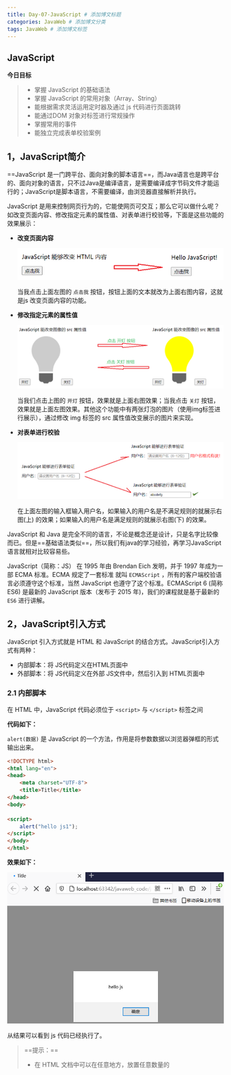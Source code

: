 ```yaml
---
title: Day-07-JavaScript # 添加博文标题
categories: JavaWeb # 添加博文分类
tags: JavaWeb # 添加博文标签
---
```


## JavaScript

**今日目标**

> * 掌握 JavaScript 的基础语法
> * 掌握 JavaScript 的常用对象（Array、String）
> * 能根据需求灵活运用定时器及通过 js 代码进行页面跳转
> * 能通过DOM 对象对标签进行常规操作
> * 掌握常用的事件
> * 能独立完成表单校验案例

## 1，JavaScript简介

==JavaScript 是一门跨平台、面向对象的脚本语言==，而Java语言也是跨平台的、面向对象的语言，只不过Java是编译语言，是需要编译成字节码文件才能运行的；JavaScript是脚本语言，不需要编译，由浏览器直接解析并执行。

JavaScript 是用来控制网页行为的，它能使网页可交互；那么它可以做什么呢？如改变页面内容、修改指定元素的属性值、对表单进行校验等，下面是这些功能的效果展示：

* **改变页面内容**

  <img src="day07-JavaScript/image-20210814173417834.png" alt="image-20210814173417834" style="zoom:80%;" />

  当我点击上面左图的 `点击我` 按钮，按钮上面的文本就改为上面右图内容，这就是js 改变页面内容的功能。

* **修改指定元素的属性值**

  <img src="day07-JavaScript/image-20210814173719505.png" alt="image-20210814173719505" style="zoom:70%;" />

  当我们点击上图的 `开灯` 按钮，效果就是上面右图效果；当我点击 `关灯` 按钮，效果就是上面左图效果。其他这个功能中有两张灯泡的图片（使用img标签进行展示），通过修改 img 标签的 src 属性值改变展示的图片来实现。

* **对表单进行校验**

  <img src="day07-JavaScript/image-20210814174242688.png" alt="image-20210814174242688" style="zoom:70%;" />

  在上面左图的输入框输入用户名，如果输入的用户名是不满足规则的就展示右图(上) 的效果；如果输入的用户名是满足规则的就展示右图(下) 的效果。

JavaScript 和 Java 是完全不同的语言，不论是概念还是设计，只是名字比较像而已。但是==基础语法类似==，所以我们有java的学习经验，再学习JavaScript 语言就相对比较容易些。

JavaScript（简称：JS） 在 1995 年由 Brendan Eich 发明，并于 1997 年成为一部 ECMA 标准。ECMA 规定了一套标准 就叫 `ECMAScript` ，所有的客户端校验语言必须遵守这个标准，当然 JavaScript 也遵守了这个标准。ECMAScript 6 (简称ES6) 是最新的 JavaScript 版本（发布于 2015 年)，我们的课程就是基于最新的 `ES6` 进行讲解。

## 2，JavaScript引入方式

JavaScript 引入方式就是 HTML 和 JavaScript 的结合方式。JavaScript引入方式有两种：

* 内部脚本：将 JS代码定义在HTML页面中
* 外部脚本：将 JS代码定义在外部 JS文件中，然后引入到 HTML页面中

### 2.1  内部脚本

在 HTML 中，JavaScript 代码必须位于 `<script>` 与 `</script>` 标签之间

**代码如下：**

`alert(数据)` 是 JavaScript 的一个方法，作用是将参数数据以浏览器弹框的形式输出出来。

```html
<!DOCTYPE html>
<html lang="en">
<head>
    <meta charset="UTF-8">
    <title>Title</title>
</head>
<body>

<script>
    alert("hello js1");
</script>
</body>
</html>
```

**效果如下：**

<img src="day07-JavaScript/image-20210814181419691.png" alt="image-20210814181419691" style="zoom:70%;" />

从结果可以看到 js 代码已经执行了。

> ==提示：==
>
> * 在 HTML 文档中可以在任意地方，放置任意数量的<script>标签。如下图
>
>   ```html
>   <!DOCTYPE html>
>   <html lang="en">
>   <head>
>       <meta charset="UTF-8">
>       <title>Title</title>
>       <script>
>           alert("hello js1");
>       </script>
>   </head>
>   <body>
>       
>   <script>
>       alert("hello js1");
>   </script>
>       
>   </body>
>   </html>
>   <script>
>       alert("hello js1");
>   </script>
>   ```
>
> * 一般把脚本置于 <body> 元素的底部，可改善显示速度
>
>   因为浏览器在加载页面的时候会从上往下进行加载并解析。 我们应该让用户看到页面内容，然后再展示动态的效果。

### 2.2  外部脚本

**第一步：定义外部 js 文件。如定义名为 demo.js的文件**

项目结构如下：

<img src="day07-JavaScript/image-20210814182345236.png" alt="image-20210814182345236" style="zoom:80%;" />

demo.js 文件内容如下：

```js
alert("hello js");
```

**第二步：在页面中引入外部的js文件**

在页面使用 `script` 标签中使用 `src` 属性指定 js 文件的 URL 路径。

```html
<!DOCTYPE html>
<html lang="en">
<head>
    <meta charset="UTF-8">
    <title>Title</title>
</head>
<body>

<script src="../js/demo.js"></script>
</body>
</html>
```

> ==注意：==
>
> * 外部脚本不能包含 `<script>` 标签
>
>   在js文件中直接写 js 代码即可，不要在 js文件 中写 `script` 标签
>
> * `<script>` 标签不能自闭合
>
>   在页面中引入外部js文件时，不能写成 `<script src="../js/demo.js" />`。

## 3，JavaScript基础语法

### 3.1  书写语法

* 区分大小写：与 Java 一样，变量名、函数名以及其他一切东西都是区分大小写的

* 每行结尾的分号可有可无

  如果一行上写多个语句时，必须加分号用来区分多个语句。

* 注释

  * 单行注释：// 注释内容
  * 多行注释：/* 注释内容 */

  > 注意：JavaScript 没有文档注释

* 大括号表示代码块

  下面语句大家肯定能看懂，和 java 一样 大括号表示代码块。

  ```js
  if (count == 3) { 
     alert(count); 
  } 
  ```

### 3.2  输出语句

js 可以通过以下方式进行内容的输出，只不过不同的语句输出到的位置不同

* **使用 window.alert() 写入警告框**

  ```html
  <!DOCTYPE html>
  <html lang="en">
  <head>
      <meta charset="UTF-8">
      <title>Title</title>
  </head>
  <body>
      
  <script>
      window.alert("hello js");//写入警告框
  </script>
  </body>
  </html>
  ```

  上面代码通过浏览器打开，我们可以看到如下图弹框效果

  <img src="day07-JavaScript/image-20210814181419691.png" alt="image-20210814181419691" style="zoom:70%;" />

* **使用 document.write() 写入 HTML 输出**

  ```html
  <!DOCTYPE html>
  <html lang="en">
  <head>
      <meta charset="UTF-8">
      <title>Title</title>
  </head>
  <body>
      
  <script>
      document.write("hello js 2~");//写入html页面
  </script>
  </body>
  </html>
  ```

  上面代码通过浏览器打开，我们可以在页面上看到 `document.write(内容)` 输出的内容

  <img src="day07-JavaScript/image-20210814190302845.png" alt="image-20210814190302845" style="zoom:80%;" />

* **使用 console.log() 写入浏览器控制台**

  ```html
  <!DOCTYPE html>
  <html lang="en">
  <head>
      <meta charset="UTF-8">
      <title>Title</title>
  </head>
  <body>
  
  <script>
      console.log("hello js 3");//写入浏览器的控制台
  </script>
  </body>
  </html>
  ```

  上面代码通过浏览器打开，我们可以在不能页面上看到  `console.log(内容)` 输出的内容，它是输出在控制台了，而怎么在控制台查看输出的内容呢？在浏览器界面按 `F12` 就可以看到下图的控制台

  ![image-20210814190906202](day07-JavaScript/image-20210814190906202.png)

### 3.3  变量

JavaScript 中用 var 关键字（variable 的缩写）来声明变量。格式 `var 变量名 = 数据值;`。而在JavaScript 是一门弱类型语言，变量==可以存放不同类型的值==；如下在定义变量时赋值为数字数据，还可以将变量的值改为字符串类型的数

```js
var test = 20;
test = "张三";
```

js 中的变量名命名也有如下规则，和java语言基本都相同

* 组成字符可以是任何字母、数字、下划线（_）或美元符号（$）
* 数字不能开头
* 建议使用驼峰命名

JavaScript 中 `var` 关键字有点特殊，有以下地方和其他语言不一样

* 作用域：全局变量

  ```js
  {
      var age = 20;
  }
  alert(age);  // 在代码块中定义的age 变量，在代码块外边还可以使用
  ```

* 变量可以重复定义

  ```js
  {
      var age = 20;
      var age = 30;//JavaScript 会用 30 将之前 age 变量的 20 替换掉
  }
  alert(age); //打印的结果是 30
  ```

针对如上的问题，==ECMAScript 6 新增了 `let `关键字来定义变量。==它的用法类似于 `var`，但是所声明的变量，只在 `let` 关键字所在的代码块内有效，且不允许重复声明。

例如：

```js
{
    let age = 20;
}
alert(age); 
```

运行上面代码，浏览器并没有弹框输出结果，说明这段代码是有问题的。通过 `F12` 打开开发者模式可以看到如下错误信息

<img src="day07-JavaScript/image-20210815170848426.png" alt="image-20210815170848426" style="zoom:80%;" />

而如果在代码块中定义两个同名的变量，IDEA 开发工具就直接报错了

> <img src="day07-JavaScript/image-20210815170952829.png" alt="image-20210815170952829" style="zoom:80%;" />

==ECMAScript 6 新增了 const关键字，用来声明一个只读的常量。一旦声明，常量的值就不能改变。== 通过下面的代码看一下常用的特点就可以了

> <img src="day07-JavaScript/image-20210815171128095.png" alt="image-20210815171128095" style="zoom:80%;" />

我们可以看到给 PI 这个常量重新赋值时报错了。

### 3.4  数据类型

JavaScript 中提供了两类数据类型：原始类型 和 引用类型。

> 使用 typeof 运算符可以获取数据类型
>
> `alert(typeof age);` 以弹框的形式将 age 变量的数据类型输出

原始数据类型：

* **number**：数字（整数、小数、NaN(Not a Number)）

  ```js
  var age = 20;
  var price = 99.8;
  
  alert(typeof age); // 结果是 ： number
  alert(typeof price);// 结果是 ： number
  ```

  > ==注意：== NaN是一个特殊的number类型的值，后面用到再说

* **string**：字符、字符串，单双引皆可

  ```js
  var ch = 'a';
  var name = '张三'; 
  var addr = "北京";
  
  alert(typeof ch); //结果是  string
  alert(typeof name); //结果是  string
  alert(typeof addr); //结果是  string
  ```

  > ==注意：==在 js 中 双引号和单引号都表示字符串类型的数据

* **boolean**：布尔。true，false

  ```js
  var flag = true;
  var flag2 = false;
  
  alert(typeof flag); //结果是 boolean
  alert(typeof flag2); //结果是 boolean
  ```

* **null**：对象为空

  ```js
  var obj = null;
  
  alert(typeof obj);//结果是 object
  ```

  为什么打印上面的 obj 变量的数据类型，结果是object；这个官方给出了解释，下面是从官方文档截的图

  <img src="day07-JavaScript/image-20210815173003408.png" alt="image-20210815173003408" style="zoom:80%;" />

* **undefined**：当声明的变量未初始化时，该变量的默认值是 undefined

  ```js
  var a ;
  alert(typeof a); //结果是 undefined
  ```

### 3.5  运算符

JavaScript 提供了如下的运算符。大部分和 Java语言 都是一样的，不同的是 JS 关系运算符中的 `==` 和 `===`，一会我们只演示这两个的区别，其他运算符将不做演示

* 一元运算符：++，--

* 算术运算符：+，-，*，/，%

* 赋值运算符：=，+=，-=…

* 关系运算符：>，<，>=，<=，!=，\==，===…

* 逻辑运算符：&&，||，!

* 三元运算符：条件表达式 ? true_value : false_value 

#### 3.5.1  \==和===区别

**概述:**

* ==：

  1. 判断类型是否一样，如果不一样，则进行类型转换

  2. 再去比较其值

* ===：js 中的全等于

  1. 判断类型是否一样，如果不一样，直接返回false
  2. 再去比较其值

**代码：**

```js
var age1 = 20;
var age2 = "20";

alert(age1 == age2);// true
alert(age1 === age2);// false
```

#### 3.5.2  类型转换

上述讲解 `==` 运算符时，发现会进行类型转换，所以接下来我们来详细的讲解一下 JavaScript 中的类型转换。

* 其他类型转为number

  * string 转换为 number 类型：按照字符串的字面值，转为数字。如果字面值不是数字，则转为NaN

    将 string 转换为 number 有两种方式：

    * 使用 `+` 正号运算符：

      ```js
      var str = +"20";
      alert(str + 1) //21
      ```

    * 使用 `parseInt()` 函数(方法)：

      ```js
      var str = "20";
      alert(parseInt(str) + 1);
      ```

    > ==建议使用 `parseInt()` 函数进行转换。==

  * boolean 转换为 number 类型：true 转为1，false转为0

    ```js
    var flag = +false;
    alert(flag); // 0
    ```

* 其他类型转为boolean

  * number 类型转换为 boolean 类型：0和NaN转为false，其他的数字转为true
  * string 类型转换为 boolean 类型：空字符串转为false，其他的字符串转为true
  * null类型转换为 boolean 类型是 false
  * undefined 转换为 boolean 类型是 false

  **代码如下：**

  ```js
  // var flag = 3;
  // var flag = "";
  var flag = undefined;
  
  if(flag){
      alert("转为true");
  }else {
      alert("转为false");
  }
  ```

**使用场景：**

在 Java 中使用字符串前，一般都会先判断字符串不是null，并且不是空字符才会做其他的一些操作，JavaScript也有类型的操作，代码如下：

```js
var str = "abc";

//健壮性判断
if(str != null && str.length > 0){
    alert("转为true");
}else {
    alert("转为false");
}
```

但是由于 JavaScript 会自动进行类型转换，所以上述的判断可以进行简化，代码如下：

```js
var str = "abc";

//健壮性判断
if(str){
    alert("转为true");
}else {
    alert("转为false");
}
```



### 3.6  流程控制语句

JavaScript 中提供了和 Java 一样的流程控制语句，如下

* if 
* switch
* for
* while
* dowhile

#### 3.6.1  if 语句

```js
var count = 3;
if (count == 3) {
    alert(count);
}
```

#### 3.6.2  switch 语句

```js
var num = 3;
switch (num) {
    case 1:
        alert("星期一");
        break;
    case 2:
        alert("星期二");
        break;
    case 3:
        alert("星期三");
        break;
    case 4:
        alert("星期四");
        break;
    case 5:
        alert("星期五");
        break;
    case 6:
        alert("星期六");
        break;
    case 7:
        alert("星期日");
        break;
    default:
        alert("输入的星期有误");
        break;
}
```

#### 3.6.3  for 循环语句

```js
var sum = 0;
for (let i = 1; i <= 100; i++) { //建议for循环小括号中定义的变量使用let
    sum += i;
}
alert(sum);
```

#### 3.6.4  while 循环语句

```js
var sum = 0;
var i = 1;
while (i <= 100) {
    sum += i;
    i++;
}
alert(sum);
```

#### 3.6.5  dowhile 循环语句

```js
var sum = 0;
var i = 1;
do {
    sum += i;
    i++;
}
while (i <= 100);
alert(sum);
```

### 3.7  函数

函数（就是Java中的方法）是被设计为执行特定任务的代码块；JavaScript 函数通过 function 关键词进行定义。

#### 3.7.1  定义格式

函数定义格式有两种：

* 方式1

  ```js
  function 函数名(参数1,参数2..){
      要执行的代码
  }
  ```

* 方式2

  ```js
  var 函数名 = function (参数列表){
      要执行的代码
  }
  ```

> ==注意：==
>
> * 形式参数不需要类型。因为JavaScript是弱类型语言
>
>   ```js
>   function add(a, b){
>       return a + b;
>   }
>   ```
>
>   上述函数的参数 a 和 b 不需要定义数据类型，因为在每个参数前加上 var 也没有任何意义。
>
> * 返回值也不需要定义类型，可以在函数内部直接使用return返回即可

#### 3.7.2  函数调用

函数调用函数：

```js
函数名称(实际参数列表);
```

eg：

```js
let result = add(10,20);
```

> ==注意：==
>
> * JS中，函数调用可以传递任意个数参数
>
> * 例如  `let result = add(1,2,3);` 
>
>   它是将数据 1 传递给了变量a，将数据 2 传递给了变量 b，而数据 3 没有变量接收。

## 4，JavaScript常用对象

JavaScript 提供了很多对象供使用者来使用。这些对象总共分类三类

* 基本对象

  <img src="day07-JavaScript/image-20210815183147297.png" alt="image-20210815183147297" style="zoom:80%;" />

* BOM 对象

  <img src="day07-JavaScript/image-20210815183207660.png" alt="image-20210815183207660" style="zoom:80%;" />

* DOM对象

  DOM 中的对象就比较多了，下图只是截取部分

  <img src="day07-JavaScript/image-20210815183225718.png" alt="image-20210815183225718" style="zoom:80%;" />

这小节我们先学习基本对象，而我们先学习 `Array` 数组对象和 `String` 字符串对象。

### 4.1  Array对象

JavaScript Array对象用于定义数组

#### 4.1.1  定义格式

数组的定义格式有两种：

* 方式1

  ```js
  var 变量名 = new Array(元素列表); 
  ```

  例如：

  ```js
  var arr = new Array(1,2,3); //1,2,3 是存储在数组中的数据（元素）
  ```

* 方式2

  ```js
  var 变量名 = [元素列表];
  ```

  例如：

  ```js
  var arr = [1,2,3]; //1,2,3 是存储在数组中的数据（元素）
  ```

  ==注意：Java中的数组静态初始化使用的是{}定义，而 JavaScript 中使用的是 [] 定义==

#### 4.1.2  元素访问

访问数组中的元素和 Java 语言的一样，格式如下：

```js
arr[索引] = 值;
```

**代码演示：**

```js
 // 方式一
var arr = new Array(1,2,3);
// alert(arr);

// 方式二
var arr2 = [1,2,3];
//alert(arr2);

// 访问
arr2[0] = 10;
alert(arr2)
```

#### 4.1.3  特点

JavaScript 中的数组相当于 Java 中集合。数组的长度是可以变化的，而 JavaScript 是弱类型，所以可以存储任意的类型的数据。

例如如下代码：

```js
// 变长
var arr3 = [1,2,3];
arr3[10] = 10;
alert(arr3[10]); // 10
alert(arr3[9]);  //undefined
```

上面代码在定义数组中给了三个元素，又给索引是 10 的位置添加了数据 10，那么 `索引3` 到 `索引9` 位置的元素是什么呢？我们之前就介绍了，在 JavaScript 中没有赋值的话，默认就是 `undefined`。

如果给 `arr3` 数组添加字符串的数据，也是可以添加成功的

```js
arr3[5] = "hello";
alert(arr3[5]); // hello
```

#### 4.1.4  属性

Array 对象提供了很多属性，如下图是官方文档截取的

<img src="day07-JavaScript/image-20210815190319166.png" alt="image-20210815190319166" style="zoom:80%;" />

而我们只讲解 `length` 属性，该数组可以动态的获取数组的长度。而有这个属性，我们就可以遍历数组了

```js
var arr = [1,2,3];
for (let i = 0; i < arr.length; i++) {
    alert(arr[i]);
}
```

#### 4.1.5  方法

Array 对象同样也提供了很多方法，如下图是官方文档截取的

<img src="day07-JavaScript/image-20210815190601340.png" alt="image-20210815190601340" style="zoom:80%;" />

而我们在课堂中只演示 `push` 函数和 `splice` 函数。

* push 函数：给数组添加元素，也就是在数组的末尾添加元素

  参数表示要添加的元素

  ```js
  // push:添加方法
  var arr5 = [1,2,3];
  arr5.push(10);
  alert(arr5);  //数组的元素是 {1,2,3,10}
  ```

* splice 函数：删除元素

  参数1：索引。表示从哪个索引位置删除

  参数2：个数。表示删除几个元素

  ```js
  // splice:删除元素
  var arr5 = [1,2,3];
  arr5.splice(0,1); //从 0 索引位置开始删除，删除一个元素 
  alert(arr5); // {2,3}
  ```

### 4.2  String对象

String对象的创建方式有两种

* 方式1：

  ```js
  var 变量名 = new String(s); 
  ```

* 方式2：

  ```js
  var 变量名 = "数组"; 
  ```

**属性：**

String对象提供了很多属性，下面给大家列举了一个属性 `length` ，该属性是用于动态的获取字符串的长度

<img src="day07-JavaScript/image-20210815192504884.png" alt="image-20210815192504884" style="zoom:60%;" />

**函数：**

String对象提供了很多函数（方法），下面给大家列举了两个方法。

<img src="day07-JavaScript/image-20210815192544172.png" alt="image-20210815192544172" style="zoom:70%;" />

String对象还有一个函数 `trim()` ，该方法在文档中没有体现，但是所有的浏览器都支持；它是用来去掉字符串两端的空格。

代码演示：

```js
var str4 = '  abc   ';
alert(1 + str4 + 1);
```

上面代码会输出内容 `1  abc  1`，很明显可以看到 abc 字符串左右两边是有空格的。接下来使用 `trim()` 函数

```js
var str4 = '  abc   ';
alert(1 + str4.trim() + 1);
```

输出的内容是 `1abc1` 。这就是 `trim()` 函数的作用。

`trim()` 函数在以后开发中还是比较常用的，例如下图所示是登陆界面

<img src="day07-JavaScript/image-20210815193420418.png" alt="image-20210815193420418" style="zoom:80%;"/>

 

用户在输入用户名和密码时，可能会习惯的输入一些空格，这样在我们后端程序中判断用户名和密码是否正确，结果肯定是失败。所以我们一般都会对用户输入的字符串数据进行去除前后空格的操作。

### 4.3  自定义对象

在 JavaScript 中自定义对象特别简单，下面就是自定义对象的格式：

```js
var 对象名称 = {
    属性名称1:属性值1,
    属性名称2:属性值2,
    ...,
    函数名称:function (形参列表){},
	...
};
```

调用属性的格式：

```js
对象名.属性名
```

调用函数的格式：

```js
对象名.函数名()
```

接下来通过代码演示一下，让大家体验一下 JavaScript 中自定义对象

```js
var person = {
        name : "zhangsan",
        age : 23,
        eat: function (){
            alert("干饭~");
        }
    };


alert(person.name);  //zhangsan
alert(person.age); //23

person.eat();  //干饭~
```

## 5，BOM

BOM：Browser Object Model 浏览器对象模型。也就是 JavaScript 将浏览器的各个组成部分封装为对象。

我们要操作浏览器的各个组成部分就可以通过操作 BOM 中的对象来实现。比如：我现在想将浏览器地址栏的地址改为 `https://www.itheima.com` 就可以通过使用 BOM 中定义的 `Location` 对象的 `href` 属性，代码： `location.href = "https://itheima.com";` 

 BOM 中包含了如下对象：

* Window：浏览器窗口对象
* Navigator：浏览器对象
* Screen：屏幕对象
* History：历史记录对象
* Location：地址栏对象

下图是 BOM 中的各个对象和浏览器的各个组成部分的对应关系

<img src="day07-JavaScript/image-20210815194911914.png" alt="image-20210815194911914" style="zoom:70%;" />

BOM 中的 `Navigator` 对象和 `Screen` 对象基本不会使用，所以我们的课堂只对 `Window`、`History`、`Location` 对象进行讲解。

### 5.1  Window对象

window 对象是 JavaScript 对浏览器的窗口进行封装的对象。

#### 5.1.1  获取window对象

该对象不需要创建直接使用 `window`，其中 `window. ` 可以省略。比如我们之前使用的 `alert()` 函数，其实就是 `window` 对象的函数，在调用是可以写成如下两种

* 显式使用 `window` 对象调用

  ```js
  window.alert("abc");
  ```

* 隐式调用

  ```
  alert("abc")
  ```

#### 5.1.2  window对象属性

`window` 对象提供了用于获取其他 BOM 组成对象的属性

<img src="day07-JavaScript/image-20210815200625592.png" alt="image-20210815200625592" style="zoom:80%;" />

也就是说，我们想使用 `Location` 对象的话，就可以使用 `window` 对象获取；写成 `window.location`，而 `window.` 可以省略，简化写成 `location` 来获取 `Location` 对象。

#### 5.1.3  window对象函数

`window` 对象提供了很多函数供我们使用，而很多都不常用；下面给大家列举了一些比较常用的函数

<img src="day07-JavaScript/image-20210815201323329.png" alt="image-20210815201323329" style="zoom:80%;" />

> `setTimeout(function,毫秒值)` : 在一定的时间间隔后执行一个function，只执行一次
> `setInterval(function,毫秒值)` :在一定的时间间隔后执行一个function，循环执行

**confirm代码演示：**

```js
// confirm()，点击确定按钮，返回true，点击取消按钮，返回false
var flag = confirm("确认删除？");

alert(flag);
```

下图是 `confirm()` 函数的效果。当我们点击 `确定` 按钮，`flag` 变量值记录的就是 `true` ；当我们点击 `取消` 按钮，`flag` 变量值记录的就是 `false`。

<img src="day07-JavaScript/image-20210815201600493.png" alt="image-20210815201600493" style="zoom:80%;" />

而以后我们在页面删除数据时候如下图每一条数据后都有 `删除` 按钮，有可能是用户的一些误操作，所以对于删除操作需要用户进行再次确认，此时就需要用到 `confirm()` 函数。

<img src="day07-JavaScript/image-20210815202406490.png" alt="image-20210815202406490" style="zoom:70%;" />

**定时器代码演示：**

```js
setTimeout(function (){
    alert("hehe");
},3000);
```

当我们打开浏览器，3秒后才会弹框输出 `hehe`，并且只会弹出一次。

```js
setInterval(function (){
    alert("hehe");
},2000);
```

当我们打开浏览器，每隔2秒都会弹框输出 `hehe`。

#### 5.1.4  案例

**需求：每隔1秒，灯泡切换一次状态**

<img src="day07-JavaScript/image-20210815203345262.png" alt="image-20210815203345262" style="zoom:70%;" />

需求说明：

有如下页面效果，实现定时进行开灯、关灯功能

<img src="day07-JavaScript/image-20210815203623739.png" alt="image-20210815203623739" style="zoom:80%;" />

初始页面环境

```html
<!DOCTYPE html>
<html lang="en">
<head>
    <meta charset="UTF-8">
    <title>JavaScript演示</title>
</head>
<body>

<input type="button" onclick="on()" value="开灯">
<img id="myImage" border="0" src="../imgs/off.gif" style="text-align:center;">
<input type="button" onclick="off()" value="关灯">

<script>
    function on(){
        document.getElementById('myImage').src='../imgs/on.gif';
    }

    function off(){
        document.getElementById('myImage').src='../imgs/off.gif'
    }

</script>
</body>
</html>
```

代码实现：

```html
<!DOCTYPE html>
<html lang="en">
<head>
    <meta charset="UTF-8">
    <title>JavaScript演示</title>
</head>
<body>

<input type="button" onclick="on()" value="开灯">
<img id="myImage" border="0" src="../imgs/off.gif" style="text-align:center;">
<input type="button" onclick="off()" value="关灯">

<script>
    function on(){
        document.getElementById('myImage').src='../imgs/on.gif';
    }

    function off(){
        document.getElementById('myImage').src='../imgs/off.gif'
    }
    
    //定义一个变量，用来记录灯的状态，偶数是开灯状态，奇数是关灯状态
    var x = 0;
    //使用循环定时器
    setInterval(function (){
        if(x % 2 == 0){//表示是偶数，开灯状态，调用 on() 函数
            on();
        }else {  //表示是奇数，关灯状态，调用 off() 函数
            off();
        }
        x ++;//改变变量的值
    },1000);

</script>
</body>
</html>
```

### 5.2  History对象

History 对象是 JavaScript 对历史记录进行封装的对象。

* History 对象的获取

  使用 window.history获取，其中window. 可以省略

* History 对象的函数

  <img src="day07-JavaScript/image-20210815224826535.png" alt="image-20210815224826535" style="zoom:70%;" />

  这两个函数我们平时在访问其他的一些网站时经常使用对应的效果，如下图

  <img src="day07-JavaScript/image-20210815225059114.png" alt="image-20210815225059114" style="zoom:80%;" />

  当我们点击向左的箭头，就跳转到前一个访问的页面，这就是 `back()` 函数的作用；当我们点击向右的箭头，就跳转到下一个访问的页面，这就是 `forward()` 函数的作用。

### 5.3  Location对象

<img src="day07-JavaScript/image-20210815225243560.png" alt="image-20210815225243560" style="zoom:80%;" />

Location 对象是 JavaScript 对地址栏封装的对象。可以通过操作该对象，跳转到任意页面。

#### 5.3.1  获取Location对象

使用 window.location获取，其中window. 可以省略

```js
window.location.方法();
location.方法();
```



#### 5.3.2  Location对象属性

Location对象提供了很对属性。以后常用的只有一个属性 `href`

<img src="day07-JavaScript/image-20210815225707580.png" alt="image-20210815225707580" style="zoom:80%;" />

**代码演示：**

```js
alert("要跳转了");
location.href = "https://www.baidu.com";
```

在浏览器首先会弹框显示 `要跳转了`，当我们点击了 `确定` 就会跳转到 百度 的首页。



#### 5.3.3  案例

**需求：3秒跳转到百度首页**

**分析：**

1. 3秒跳转，由此可以确定需要使用到定时器，而只跳转一次，所以使用 `setTimeOut()`
2. 要进行页面跳转，所以需要用到 `location` 对象的 `href` 属性实现

**代码实现：**

```js
document.write("3秒跳转到首页..."); 
setTimeout(function (){
    location.href = "https://www.baidu.com"
},3000);
```

## 6，DOM

### 6.1  概述

DOM：Document Object Model 文档对象模型。也就是 JavaScript 将 HTML 文档的各个组成部分封装为对象。

DOM 其实我们并不陌生，之前在学习 XML 就接触过，只不过 XML 文档中的标签需要我们写代码解析，而 HTML 文档是浏览器解析。封装的对象分为

* Document：整个文档对象
* Element：元素对象
* Attribute：属性对象
* Text：文本对象
* Comment：注释对象

如下图，左边是 HTML 文档内容，右边是 DOM 树

![image-20210815231028430](day07-JavaScript/image-20210815231028430.png)

**作用：**

JavaScript 通过 DOM， 就能够对 HTML进行操作了

* 改变 HTML 元素的内容
* 改变 HTML 元素的样式（CSS）
* 对 HTML DOM 事件作出反应
* 添加和删除 HTML 元素

**DOM相关概念：**

DOM 是 W3C（万维网联盟）定义了访问 HTML 和 XML 文档的标准。该标准被分为 3 个不同的部分：

1. 核心 DOM：针对任何结构化文档的标准模型。 XML 和 HTML 通用的标准

   * Document：整个文档对象

   * Element：元素对象

   * Attribute：属性对象

   * Text：文本对象

   * Comment：注释对象

2. XML DOM： 针对 XML 文档的标准模型

3. HTML DOM： 针对 HTML 文档的标准模型

   该标准是在核心 DOM 基础上，对 HTML 中的每个标签都封装成了不同的对象

   * 例如：`<img>` 标签在浏览器加载到内存中时会被封装成 `Image` 对象，同时该对象也是 `Element` 对象。
   * 例如：`<input type='button'>` 标签在浏览器加载到内存中时会被封装成 `Button` 对象，同时该对象也是 `Element` 对象。

### 6.2  获取 Element对象

HTML 中的 Element 对象可以通过 `Document` 对象获取，而 `Document` 对象是通过 `window` 对象获取。

`Document` 对象中提供了以下获取 `Element` 元素对象的函数

* `getElementById()`：根据id属性值获取，返回单个Element对象
* `getElementsByTagName()`：根据标签名称获取，返回Element对象数组
* `getElementsByName()`：根据name属性值获取，返回Element对象数组
* `getElementsByClassName()`：根据class属性值获取，返回Element对象数组

**代码演示：**

下面有提前准备好的页面：

```html
<!DOCTYPE html>
<html lang="en">
<head>
    <meta charset="UTF-8">
    <title>Title</title>
</head>
<body>
    <img id="light" src="../imgs/off.gif"> <br>

    <div class="cls">传智教育</div>   <br>
    <div class="cls">黑马程序员</div> <br>

    <input type="checkbox" name="hobby"> 电影
    <input type="checkbox" name="hobby"> 旅游
    <input type="checkbox" name="hobby"> 游戏
    <br>
    <script>
		//在此处书写js代码
    </script>
</body>
</html>
```

1. 根据 `id` 属性值获取上面的 `img` 元素对象，返回单个对象

   ```js
   var img = document.getElementById("light");
   alert(img);
   ```

   结果如下：

   <img src="day07-JavaScript/image-20210815233232924.png" alt="image-20210815233232924" style="zoom:80%;" />

   从弹框输出的内容，也可以看出是一个图片元素对象。

2. 根据标签名称获取所有的 `div` 元素对象

   ```js
   var divs = document.getElementsByTagName("div");// 返回一个数组，数组中存储的是 div 元素对象
   // alert(divs.length);  //输出 数组的长度
   //遍历数组
   for (let i = 0; i < divs.length; i++) {
       alert(divs[i]);
   }
   ```

3. 获取所有的满足 `name = 'hobby'` 条件的元素对象

   ```js
   //3. getElementsByName：根据name属性值获取，返回Element对象数组
   var hobbys = document.getElementsByName("hobby");
   for (let i = 0; i < hobbys.length; i++) {
       alert(hobbys[i]);
   }
   ```

4. 获取所有的满足 `class='cls'` 条件的元素对象

   ```js
   //4. getElementsByClassName：根据class属性值获取，返回Element对象数组
   var clss = document.getElementsByClassName("cls");
   for (let i = 0; i < clss.length; i++) {
       alert(clss[i]);
   }
   ```

### 6.3  HTML Element对象使用

HTML 中的 `Element` 元素对象有很多，不可能全部记住，以后是根据具体的需求查阅文档使用。

下面我们通过具体的案例给大家演示文档的查询和对象的使用；下面提前给大家准备好的页面

```html
<!DOCTYPE html>
<html lang="en">
<head>
    <meta charset="UTF-8">
    <title>Title</title>
</head>
<body>
    <img id="light" src="../imgs/off.gif"> <br>

    <div class="cls">传智教育</div>   <br>
    <div class="cls">黑马程序员</div> <br>

    <input type="checkbox" name="hobby"> 电影
    <input type="checkbox" name="hobby"> 旅游
    <input type="checkbox" name="hobby"> 游戏
    <br>
    <script>
        //在此处写js低吗
    </script>
</body>
</html>
```

**需求：**

1. 点亮灯泡

   此案例由于需要改变 `img` 标签 的图片，所以我们查询文档，下图是查看文档的流程：

   <img src="day07-JavaScript/查看文档.png" alt="image-20210815233232924" style="zoom:100%;" />

   代码实现：

   ```js
   //1，根据 id='light' 获取 img 元素对象
   var img = document.getElementById("light");
   //2，修改 img 对象的 src 属性来改变图片
   img.src = "../imgs/on.gif";
   ```

2. 将所有的 `div` 标签的标签体内容替换为 `呵呵`

   ```js
   //1，获取所有的 div 元素对象
   var divs = document.getElementsByTagName("div");
   /*
           style:设置元素css样式
           innerHTML：设置元素内容
       */
   //2，遍历数组，获取到每一个 div 元素对象，并修改元素内容
   for (let i = 0; i < divs.length; i++) {
       //divs[i].style.color = 'red';
       divs[i].innerHTML = "呵呵";
   }
   ```

3. 使所有的复选框呈现被选中的状态

   此案例我们需要看 复选框 元素对象有什么属性或者函数是来操作 复选框的选中状态。下图是文档的查看

   ![image-20210816000520457](day07-JavaScript/image-20210816000520457.png)

   代码实现：

   ```js
   //1，获取所有的 复选框 元素对象
   var hobbys = document.getElementsByName("hobby");
   //2，遍历数组，通过将 复选框 元素对象的 checked 属性值设置为 true 来改变复选框的选中状态
   for (let i = 0; i < hobbys.length; i++) {
       hobbys[i].checked = true;
   }
   ```

## 7，事件监听

要想知道什么是事件监听，首先先聊聊什么是事件？

HTML 事件是发生在 HTML 元素上的“事情”。比如：页面上的 `按钮被点击`、`鼠标移动到元素之上`、`按下键盘按键` 等都是事件。

事件监听是JavaScript 可以在事件被侦测到时==执行一段逻辑代码。==例如下图当我们点击 `开灯` 按钮，就需要通过 js 代码实现替换图片

<img src="day07-JavaScript/image-20210816194143246.png" alt="image-20210816194143246" style="zoom:80%;" />

再比如下图输入框，当我们输入了用户名 `光标离开` 输入框，就需要通过 js 代码对输入的内容进行校验，没通过校验就在输入框后提示 `用户名格式有误!`

<img src="day07-JavaScript/image-20210816194333252.png" alt="image-20210816194333252" style="zoom:90%;" />

### 7.1  事件绑定

JavaScript 提供了两种事件绑定方式：

* 方式一：通过 HTML标签中的事件属性进行绑定

  如下面代码，有一个按钮元素，我们是在该标签上定义 `事件属性`，在事件属性中绑定函数。`onclick` 就是 `单击事件` 的事件属性。`onclick='on（）'` 表示该点击事件绑定了一个名为 `on()` 的函数

  ```html
  <input type="button" onclick='on()’>
  ```

  下面是点击事件绑定的 `on()` 函数

  ```js
  function on(){
  	alert("我被点了");
  }
  ```

* 方式二：通过 DOM 元素属性绑定

  如下面代码是按钮标签，在该标签上我们并没有使用 `事件属性`，绑定事件的操作需要在 js 代码中实现

  ```html
  <input type="button" id="btn">
  ```

  下面 js 代码是获取了 `id='btn'` 的元素对象，然后将 `onclick` 作为该对象的属性，并且绑定匿名函数。该函数是在事件触发后自动执行

  ```js
  document.getElementById("btn").onclick = function (){
      alert("我被点了");
  }
  ```

**代码演示：**

```html
<!DOCTYPE html>
<html lang="en">
<head>
    <meta charset="UTF-8">
    <title>Title</title>
</head>
<body>
    <!--方式1：在下面input标签上添加 onclick 属性，并绑定 on() 函数-->
    <input type="button" value="点我" onclick="on()"> <br>
    <input type="button" value="再点我" id="btn">

    <script>
        function on(){
            alert("我被点了");
        }
      	//方式2：获取 id="btn" 元素对象，通过调用 onclick 属性 绑定点击事件
        document.getElementById("btn").onclick = function (){
            alert("我被点了");
        }
    </script>
</body>
</html>
```

### 7.2  常见事件

上面案例中使用到了 `onclick` 事件属性，那都有哪些事件属性供我们使用呢？下面就给大家列举一些比较常用的事件属性

| 事件属性名  | 说明                     |
| ----------- | ------------------------ |
| onclick     | 鼠标单击事件             |
| onblur      | 元素失去焦点             |
| onfocus     | 元素获得焦点             |
| onload      | 某个页面或图像被完成加载 |
| onsubmit    | 当表单提交时触发该事件   |
| onmouseover | 鼠标被移到某元素之上     |
| onmouseout  | 鼠标从某元素移开         |

* `onfocus` 获得焦点事件。

  如下图，当点击了输入框后，输入框就获得了焦点。而下图示例是当获取焦点后会更改输入框的背景颜色。

  <img src="day07-JavaScript/image-20210816214900928.png" alt="image-20210816214900928" style="zoom:80%;" />

* `onblur  ` 失去焦点事件。

  如下图，当点击了输入框后，输入框就获得了焦点；再点击页面其他位置，那输入框就失去焦点了。下图示例是将输入的文本转换为大写。

  <img src="day07-JavaScript/image-20210816215235969.png" alt="image-20210816215235969" style="zoom:80%;" />

* `onmouseout  ` 鼠标移出事件。

* `onmouseover  `  鼠标移入事件。

  如下图，当鼠标移入到 苹果 图片上时，苹果图片变大；当鼠标移出 苹果图片时，苹果图片变小。

  <img src="day07-JavaScript/image-20210816220149093.png" alt="image-20210816220149093" style="zoom:70%;" />

* `onsubmit  ` 表单提交事件

  如下是带有表单的页面

  ```html
  <!DOCTYPE html>
  <html lang="en">
  <head>
      <meta charset="UTF-8">
      <title>Title</title>
  </head>
  <body>
      <form id="register" action="#" >
          <input type="text" name="username" />
          <input type="submit" value="提交">
      </form>
      <script>
          
      </script>
  </body>
  </html>
  ```

  如上代码的表单，当我们点击 `提交` 按钮后，表单就会提交，此处默认使用的是 `GET` 提交方式，会将提交的数据拼接到 URL 后。现需要通过 js 代码实现阻止表单提交的功能，js 代码实现如下：

  1. 获取 `form` 表单元素对象。
  2. 给 `form` 表单元素对象绑定 `onsubmit` 事件，并绑定匿名函数。
  3. 该匿名函数如果返回的是true，提交表单；如果返回的是false，阻止表单提交。

  ```js
  document.getElementById("register").onsubmit = function (){
      //onsubmit 返回true，则表单会被提交，返回false，则表单不提交
      return true;
  }
  ```

## 8，表单验证案例

### 8.1  需求

<img src="day07-JavaScript/image-20210816225925955.png" alt="image-20210816225925955" style="zoom:60%;" />

有如下注册页面，对表单进行校验，如果输入的用户名、密码、手机号符合规则，则允许提交；如果不符合规则，则不允许提交。

完成以下需求：

1. 当输入框失去焦点时，验证输入内容是否符合要求

2. 当点击注册按钮时，判断所有输入框的内容是否都符合要求，如果不合符则阻止表单提交

### 8.2  环境准备

下面是初始页面

```html
<!DOCTYPE html>
<html lang="en">
<head>
    <meta charset="UTF-8">
    <title>欢迎注册</title>
    <link href="../css/register.css" rel="stylesheet">
</head>
<body>
    <div class="form-div">
        <div class="reg-content">
            <h1>欢迎注册</h1>
            <span>已有帐号？</span> <a href="#">登录</a>
        </div>
        <form id="reg-form" action="#" method="get">
            <table>
                <tr>
                    <td>用户名</td>
                    <td class="inputs">
                        <input name="username" type="text" id="username">
                        <br>
                        <span id="username_err" class="err_msg" style="display: none">用户名不太受欢迎</span>
                    </td>
                </tr>

                <tr>
                    <td>密码</td>
                    <td class="inputs">
                        <input name="password" type="password" id="password">
                        <br>
                        <span id="password_err" class="err_msg" style="display: none">密码格式有误</span>
                    </td>
                </tr>

                <tr>
                    <td>手机号</td>
                    <td class="inputs">
                      <input name="tel" type="text" id="tel">
                        <br>
                        <span id="tel_err" class="err_msg" style="display: none">手机号格式有误</span>
                    </td>
                </tr>
            </table>
            <div class="buttons">
                <input value="注 册" type="submit" id="reg_btn">
            </div>
            <br class="clear">
        </form>

    </div>


    <script>

    </script>
</body>
</html>
```

### 8.3  验证输入框

此小节完成如下功能：

* 校验用户名。当用户名输入框失去焦点时，判断输入的内容是否符合 `长度是 6-12 位` 规则，不符合使 `id='username_err'` 的span标签显示出来，给出用户提示。
* 校验密码。当密码输入框失去焦点时，判断输入的内容是否符合 `长度是 6-12 位` 规则，不符合使 `id='password_err'` 的span标签显示出来，给出用户提示。
* 校验手机号。当手机号输入框失去焦点时，判断输入的内容是否符合 `长度是 11 位` 规则，不符合使 `id='tel_err'` 的span标签显示出来，给出用户提示。

代码如下：

```js
//1. 验证用户名是否符合规则
//1.1 获取用户名的输入框
var usernameInput = document.getElementById("username");

//1.2 绑定onblur事件 失去焦点
usernameInput.onblur = function () {
    //1.3 获取用户输入的用户名
    var username = usernameInput.value.trim();

    //1.4 判断用户名是否符合规则：长度 6~12
    if (username.length >= 6 && username.length <= 12) {
        //符合规则
        document.getElementById("username_err").style.display = 'none';
    } else {
        //不合符规则
        document.getElementById("username_err").style.display = '';
    }
}

//1. 验证密码是否符合规则
//1.1 获取密码的输入框
var passwordInput = document.getElementById("password");

//1.2 绑定onblur事件 失去焦点
passwordInput.onblur = function() {
    //1.3 获取用户输入的密码
    var password = passwordInput.value.trim();

    //1.4 判断密码是否符合规则：长度 6~12
    if (password.length >= 6 && password.length <= 12) {
        //符合规则
        document.getElementById("password_err").style.display = 'none';
    } else {
        //不合符规则
        document.getElementById("password_err").style.display = '';
    }
}

//1. 验证手机号是否符合规则
//1.1 获取手机号的输入框
var telInput = document.getElementById("tel");

//1.2 绑定onblur事件 失去焦点
telInput.onblur = function() {
    //1.3 获取用户输入的手机号
    var tel = telInput.value.trim();

    //1.4 判断手机号是否符合规则：长度 11
    if (tel.length == 11) {
        //符合规则
        document.getElementById("tel_err").style.display = 'none';
    } else {
        //不合符规则
        document.getElementById("tel_err").style.display = '';
    }
}
```

### 8.4  验证表单

当用户点击 `注册` 按钮时，需要同时对输入的 `用户名`、`密码`、`手机号` ，如果都符合规则，则提交表单；如果有一个不符合规则，则不允许提交表单。实现该功能需要获取表单元素对象，并绑定 `onsubmit` 事件

```js
//1. 获取表单对象
var regForm = document.getElementById("reg-form");

//2. 绑定onsubmit 事件
regForm.onsubmit = function () {
    
}
```

`onsubmit` 事件绑定的函数需要对输入的 `用户名`、`密码`、`手机号` 进行校验，这些校验我们之前都已经实现过了，这里我们还需要再校验一次吗？不需要，只需要对之前校验的代码进行改造，把每个校验的代码专门抽象到有名字的函数中，方便调用；并且每个函数都要返回结果来去决定是**提交表单还是阻止表单提交**，代码如下：

```js
//1. 验证用户名是否符合规则
//1.1 获取用户名的输入框
var usernameInput = document.getElementById("username");

//1.2 绑定onblur事件 失去焦点
usernameInput.onblur = checkUsername;

function checkUsername() {
    //1.3 获取用户输入的用户名
    var username = usernameInput.value.trim();

    //1.4 判断用户名是否符合规则：长度 6~12
    var flag = username.length >= 6 && username.length <= 12;
    if (flag) {
        //符合规则
        document.getElementById("username_err").style.display = 'none';
    } else {
        //不合符规则
        document.getElementById("username_err").style.display = '';
    }
    return flag;
}

//1. 验证密码是否符合规则
//1.1 获取密码的输入框
var passwordInput = document.getElementById("password");

//1.2 绑定onblur事件 失去焦点
passwordInput.onblur = checkPassword;

function checkPassword() {
    //1.3 获取用户输入的密码
    var password = passwordInput.value.trim();

    //1.4 判断密码是否符合规则：长度 6~12
    var flag = password.length >= 6 && password.length <= 12;
    if (flag) {
        //符合规则
        document.getElementById("password_err").style.display = 'none';
    } else {
        //不合符规则
        document.getElementById("password_err").style.display = '';
    }
    return flag;
}

//1. 验证手机号是否符合规则
//1.1 获取手机号的输入框
var telInput = document.getElementById("tel");

//1.2 绑定onblur事件 失去焦点
telInput.onblur = checkTel;

function checkTel() {
    //1.3 获取用户输入的手机号
    var tel = telInput.value.trim();

    //1.4 判断手机号是否符合规则：长度 11
    var flag = tel.length == 11;
    if (flag) {
        //符合规则
        document.getElementById("tel_err").style.display = 'none';
    } else {
        //不合符规则
        document.getElementById("tel_err").style.display = '';
    }
    return flag;
}
```

而 `onsubmit` 绑定的函数需要调用 `checkUsername()` 函数、`checkPassword()` 函数、`checkTel()` 函数。

```js
//1. 获取表单对象
var regForm = document.getElementById("reg-form");

//2. 绑定onsubmit 事件
regForm.onsubmit = function () {
    //挨个判断每一个表单项是否都符合要求，如果有一个不合符，则返回false

    var flag = checkUsername() && checkPassword() && checkTel();

    return flag;
}
```

## 9，RegExp对象

RegExp 是正则对象。正则对象是判断指定字符串是否符合规则。

如下图是百度贴吧中的帖子

<img src="day07-JavaScript/image-20210816235112754.png" alt="image-20210816235112754" style="zoom:70%;" />

我们可以通过爬虫技术去爬取该页面源代码，然后获取页面中所有的邮箱，后期我们可以给这些邮箱地址发送推广的邮件。那么问题来了，如何才能知道页面内容中哪些事邮箱地址呢？这里就可以使用正则表达式来匹配邮箱。

在 js 中对正则表达式封装的对象就是正则对象。

### 9.1  正则对象使用

#### 9.1.1  创建对象

正则对象有两种创建方式：

* 直接量方式：注意不要加引号

  ```js
  var reg = /正则表达式/;
  ```

* 创建 RegExp 对象

  ```js
  var reg = new RegExp("正则表达式");
  ```

#### 9.1.2  函数

`test(str)` ：判断指定字符串是否符合规则，返回 true或 false

### 9.2  正则表达式

从上面创建正则对象的格式中可以看出不管哪种方式都需要正则表达式，那么什么是正则表达式呢？

正则表达式定义了字符串组成的规则。也就是判断指定的字符串是否符合指定的规则，如果符合返回true，如果不符合返回false。

正则表达式是和语言无关的。很多语言都支持正则表达式，Java语言也支持，只不过正则表达式在不同的语言中的使用方式不同，js 中需要使用正则对象来使用正则表达式。

正则表达式常用的规则如下：

* ^：表示开始

* $：表示结束

* [ ]：代表某个范围内的单个字符，比如： [0-9] 单个数字字符

* .：代表任意单个字符，除了换行和行结束符

* \w：代表单词字符：字母、数字、下划线(_)，相当于 [A-Za-z0-9_]

* \d：代表数字字符： 相当于 [0-9]

量词：

* +：至少一个

* *：零个或多个

* ？：零个或一个

* {x}：x个

* {m,}：至少m个

* {m,n}：至少m个，最多n个

**代码演示：**

```js
// 规则：单词字符，6~12
//1,创建正则对象，对正则表达式进行封装
var reg = /^\w{6,12}$/;

var str = "abcccc";
//2,判断 str 字符串是否符合 reg 封装的正则表达式的规则
var flag = reg.test(str);
alert(flag);
```

### 9.3  改进表单校验案例

表单校验案例中的规则是我们进行一系列的判断来实现的，现在学习了正则对象后，就可以使用正则对象来改进这个案例。

```html
<!DOCTYPE html>
<html lang="en">
<head>
    <meta charset="UTF-8">
    <title>欢迎注册</title>
    <link href="../css/register.css" rel="stylesheet">
</head>
<body>

<div class="form-div">
    <div class="reg-content">
        <h1>欢迎注册</h1>
        <span>已有帐号？</span> <a href="#">登录</a>
    </div>
    <form id="reg-form" action="#" method="get">

        <table>

            <tr>
                <td>用户名</td>
                <td class="inputs">
                    <input name="username" type="text" id="username">
                    <br>
                    <span id="username_err" class="err_msg" style="display: none">用户名不太受欢迎</span>
                </td>

            </tr>

            <tr>
                <td>密码</td>
                <td class="inputs">
                    <input name="password" type="password" id="password">
                    <br>
                    <span id="password_err" class="err_msg" style="display: none">密码格式有误</span>
                </td>
            </tr>


            <tr>
                <td>手机号</td>
                <td class="inputs">
                  <input name="tel" type="text" id="tel">
                    <br>
                    <span id="tel_err" class="err_msg" style="display: none">手机号格式有误</span>
                </td>
            </tr>

        </table>

        <div class="buttons">
            <input value="注 册" type="submit" id="reg_btn">
        </div>
        <br class="clear">
    </form>

</div>


<script>

    //1. 验证用户名是否符合规则
    //1.1 获取用户名的输入框
    var usernameInput = document.getElementById("username");

    //1.2 绑定onblur事件 失去焦点
    usernameInput.onblur = checkUsername;

    function checkUsername() {
        //1.3 获取用户输入的用户名
        var username = usernameInput.value.trim();

        //1.4 判断用户名是否符合规则：长度 6~12,单词字符组成
        var reg = /^\w{6,12}$/;
        var flag = reg.test(username);

        //var flag = username.length >= 6 && username.length <= 12;
        if (flag) {
            //符合规则
            document.getElementById("username_err").style.display = 'none';
        } else {
            //不合符规则
            document.getElementById("username_err").style.display = '';
        }
        return flag;
    }

    //1. 验证密码是否符合规则
    //1.1 获取密码的输入框
    var passwordInput = document.getElementById("password");

    //1.2 绑定onblur事件 失去焦点
    passwordInput.onblur = checkPassword;

    function checkPassword() {
        //1.3 获取用户输入的密码
        var password = passwordInput.value.trim();

        //1.4 判断密码是否符合规则：长度 6~12
        var reg = /^\w{6,12}$/;
        var flag = reg.test(password);

        //var flag = password.length >= 6 && password.length <= 12;
        if (flag) {
            //符合规则
            document.getElementById("password_err").style.display = 'none';
        } else {
            //不合符规则
            document.getElementById("password_err").style.display = '';
        }
        return flag;
    }

    //1. 验证手机号是否符合规则
    //1.1 获取手机号的输入框
    var telInput = document.getElementById("tel");

    //1.2 绑定onblur事件 失去焦点
    telInput.onblur = checkTel;

    function checkTel() {
        //1.3 获取用户输入的手机号
        var tel = telInput.value.trim();

        //1.4 判断手机号是否符合规则：长度 11，数字组成，第一位是1
        //var flag = tel.length == 11;
        var reg = /^[1]\d{10}$/;
        var flag = reg.test(tel);
        if (flag) {
            //符合规则
            document.getElementById("tel_err").style.display = 'none';
        } else {
            //不合符规则
            document.getElementById("tel_err").style.display = '';
        
        return flag;
    }

    //1. 获取表单对象
    var regForm = document.getElementById("reg-form");

    //2. 绑定onsubmit 事件
    regForm.onsubmit = function () {
        //挨个判断每一个表单项是否都符合要求，如果有一个不合符，则返回false

        var flag = checkUsername() && checkPassword() && checkTel();

        return flag;
    }
</script>
</body>
</html>
```

